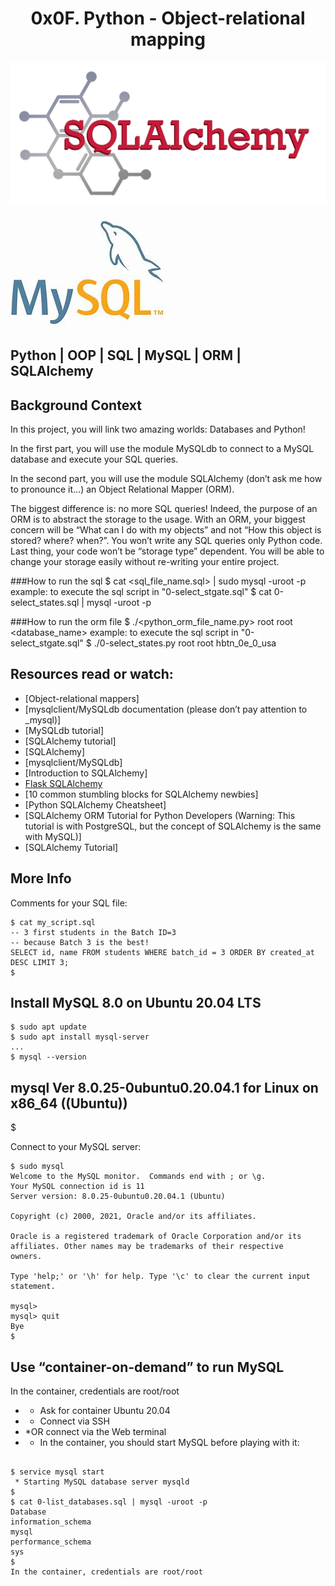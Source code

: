 <h1 align="center"> 0x0F. Python - Object-relational mapping  </h1>
<p align ="center">
<img src="https://github.com/Ezra-Mallo/alx-higher_level_programming/blob/main/0x0F-python-object_relational_mapping/images/SQLAlchemy.png"
alt="SQLAlchemy">
</p>
<p>
<img src="https://github.com/Ezra-Mallo/alx-higher_level_programming/blob/main/0x0F-python-object_relational_mapping/images/MySQL.jpg"
alt="MySQL">
</p>




## Python | OOP | SQL | MySQL | ORM | SQLAlchemy

## Background Context
In this project, you will link two amazing worlds: Databases and Python!

In the first part, you will use the module MySQLdb to connect to a MySQL database and execute your SQL queries.

In the second part, you will use the module SQLAlchemy (don’t ask me how to pronounce it…) an Object Relational Mapper (ORM).

The biggest difference is: no more SQL queries! Indeed, the purpose of an ORM is to abstract the storage to the usage. With an ORM, your biggest concern will be “What can I do with my objects” and not “How this object is stored? where? when?”. You won’t write any SQL queries only Python code. Last thing, your code won’t be “storage type” dependent. You will be able to change your storage easily without re-writing your entire project.


###How to run the sql
    $ cat <sql_file_name.sql> | sudo mysql -uroot -p
        example: to execute the sql script in "0-select_stgate.sql"
            $ cat 0-select_states.sql | mysql -uroot -p

###How to run the orm file
    $ ./<python_orm_file_name.py> root root <database_name> 
        example: to execute the sql script in "0-select_stgate.sql"
            $ ./0-select_states.py root root hbtn_0e_0_usa


## Resources read or watch:

* [Object-relational mappers]
* [mysqlclient/MySQLdb documentation (please don’t pay attention to _mysql)]
* [MySQLdb tutorial]
* [SQLAlchemy tutorial]
* [SQLAlchemy]
* [mysqlclient/MySQLdb]
* [Introduction to SQLAlchemy]
* [Flask SQLAlchemy](https://intranet.alxswe.com/rltoken/B-xIdMtGvpus8vHxAIRrPg)
* [10 common stumbling blocks for SQLAlchemy newbies]
* [Python SQLAlchemy Cheatsheet]
* [SQLAlchemy ORM Tutorial for Python Developers (Warning: This tutorial is with PostgreSQL, but the concept of SQLAlchemy is the same with MySQL)]
* [SQLAlchemy Tutorial]

## More Info

Comments for your SQL file:

```
$ cat my_script.sql
-- 3 first students in the Batch ID=3
-- because Batch 3 is the best!
SELECT id, name FROM students WHERE batch_id = 3 ORDER BY created_at DESC LIMIT 3;
$
```

## Install MySQL 8.0 on Ubuntu 20.04 LTS

```
$ sudo apt update
$ sudo apt install mysql-server
...
$ mysql --version
```

## mysql  Ver 8.0.25-0ubuntu0.20.04.1 for Linux on x86_64 ((Ubuntu))
$

Connect to your MySQL server:
```
$ sudo mysql
Welcome to the MySQL monitor.  Commands end with ; or \g.
Your MySQL connection id is 11
Server version: 8.0.25-0ubuntu0.20.04.1 (Ubuntu)

Copyright (c) 2000, 2021, Oracle and/or its affiliates.

Oracle is a registered trademark of Oracle Corporation and/or its
affiliates. Other names may be trademarks of their respective
owners.

Type 'help;' or '\h' for help. Type '\c' to clear the current input statement.

mysql>
mysql> quit
Bye
$
```

## Use “container-on-demand” to run MySQL

In the container, credentials are root/root

* * Ask for container Ubuntu 20.04
* * Connect via SSH
* *OR connect via the Web terminal
* * In the container, you should start MySQL before playing with it:
```

$ service mysql start                                                   
 * Starting MySQL database server mysqld 
$
$ cat 0-list_databases.sql | mysql -uroot -p                               
Database                                                                                   
information_schema                                                                         
mysql                                                                                      
performance_schema                                                                         
sys                      
$
In the container, credentials are root/root
```
